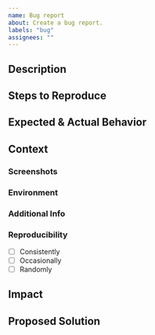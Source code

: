```yaml
---
name: Bug report
about: Create a bug report.
labels: "bug"
assignees: ""
---
```


<!-- Use this template to report bugs. -->
<!-- Optional sections can be removed if not applicable. -->
<!-- Comments describe the purpose of each section. -->

## Description

<!-- Briefly describe the encountered bug. -->

## Steps to Reproduce

<!--
1. List the steps to reproduce the bug.
2. Include relevant URLs, code snippets, or configurations.
-->

## Expected & Actual Behavior

<!-- Describe the expected and actual outcomes. -->

## Context

### Screenshots <!-- Optional -->

<!-- Attach screenshots or GIFs if applicable. -->

### Environment <!-- Optional -->

<!-- Provide details about the system and software versions -->
<!-- - OS: [e.g., Windows 10, macOS Big Sur, Ubuntu 20.04] -->
<!-- - Browser: [e.g., Chrome 92.0.4515.159, Firefox 91.0.2] -->
<!-- - App Version/Commit: [e.g., v1.0.0, Git hash: abcd123] -->

### Additional Info <!-- Optional -->

<!-- Include any extra information that might help -->
<!-- - Related issues/pull requests -->
<!-- - Tried workarounds -->
<!-- - Stack traces/logs -->
<!-- - Configuration files -->

### Reproducibility

<!-- Mark the checkbox that applies -->

- [ ] Consistently
- [ ] Occasionally
- [ ] Randomly

## Impact

<!-- Explain how the bug affects your usage. -->

## Proposed Solution <!-- Optional -->

<!-- Share your ideas for fixing the bug. -->
